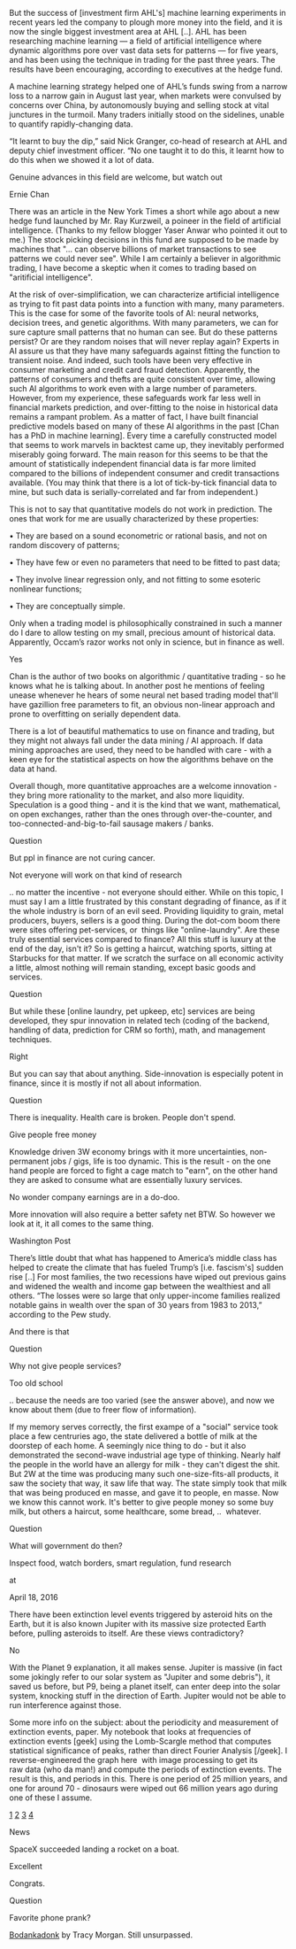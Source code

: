 
But the success of [investment firm AHL's] machine learning experiments in recent years led the company to plough more money into the field, and it is now the single biggest investment area at AHL [..]. AHL has been researching machine learning — a field of artificial intelligence where dynamic algorithms pore over vast data sets for patterns — for five years, and has been using the technique in trading for the past three years. The results have been encouraging, according to executives at the hedge fund.

A machine learning strategy helped one of AHL’s funds swing from a narrow loss to a narrow gain in August last year, when markets were convulsed by concerns over China, by autonomously buying and selling stock at vital junctures in the turmoil. Many traders initially stood on the sidelines, unable to quantify rapidly-changing data.

“It learnt to buy the dip,” said Nick Granger, co-head of research at AHL and deputy chief investment officer. “No one taught it to do this, it learnt how to do this when we showed it a lot of data.

Genuine advances in this field are welcome, but watch out

Ernie Chan

There was an article in the New York Times a short while ago about a new hedge fund launched by Mr. Ray Kurzweil, a poineer in the field of artificial intelligence. (Thanks to my fellow blogger Yaser Anwar who pointed it out to me.) The stock picking decisions in this fund are supposed to be made by machines that "... can observe billions of market transactions to see patterns we could never see". While I am certainly a believer in algorithmic trading, I have become a skeptic when it comes to trading based on "aritificial intelligence".

At the risk of over-simplification, we can characterize artificial intelligence as trying to fit past data points into a function with many, many parameters. This is the case for some of the favorite tools of AI: neural networks, decision trees, and genetic algorithms. With many parameters, we can for sure capture small patterns that no human can see. But do these patterns persist? Or are they random noises that will never replay again? Experts in AI assure us that they have many safeguards against fitting the function to transient noise. And indeed, such tools have been very effective in consumer marketing and credit card fraud detection. Apparently, the patterns of consumers and thefts are quite consistent over time, allowing such AI algorithms to work even with a large number of parameters. However, from my experience, these safeguards work far less well in financial markets prediction, and over-fitting to the noise in historical data remains a rampant problem. As a matter of fact, I have built financial predictive models based on many of these AI algorithms in the past [Chan has a PhD in machine learning]. Every time a carefully constructed model that seems to work marvels in backtest came up, they inevitably performed miserably going forward. The main reason for this seems to be that the amount of statistically independent financial data is far more limited compared to the billions of independent consumer and credit transactions available. (You may think that there is a lot of tick-by-tick financial data to mine, but such data is serially-correlated and far from independent.)

This is not to say that quantitative models do not work in prediction. The ones that work for me are usually characterized by these properties:

• They are based on a sound econometric or rational basis, and not on random discovery of patterns;

• They have few or even no parameters that need to be fitted to past data;

• They involve linear regression only, and not fitting to some esoteric nonlinear functions;

• They are conceptually simple.

Only when a trading model is philosophically constrained in such a manner do I dare to allow testing on my small, precious amount of historical data. Apparently, Occam’s razor works not only in science, but in finance as well.

Yes

Chan is the author of two books on algorithmic / quantitative trading - so he knows what he is talking about. In another post he mentions of feeling unease whenever he hears of some neural net based trading model that'll have gazillion free parameters to fit, an obvious non-linear approach and prone to overfitting on serially dependent data. 

There is a lot of beautiful mathematics to use on finance and trading, but they might not always fall under the data mining / AI approach. If data mining approaches are used, they need to be handled with care - with a keen eye for the statistical aspects on how the algorithms behave on the data at hand. 

Overall though, more quantitative approaches are a welcome innovation - they bring more rationality to the market, and also more liquidity. Speculation is a good thing - and it is the kind that we want, mathematical, on open exchanges, rather than the ones through over-the-counter, and too-connected-and-big-to-fail sausage makers / banks. 

Question

But ppl in finance are not curing cancer.

Not everyone will work on that kind of research

.. no matter the incentive - not everyone should either. While on this topic, I must say I am a little frustrated by this constant degrading of finance, as if it the whole industry is born of an evil seed. Providing liquidity to grain, metal producers, buyers, sellers is a good thing. During the dot-com boom there were sites offering pet-services, or  things like "online-laundry". Are these truly essential services compared to finance? All this stuff is luxury at the end of the day, isn't it? So is getting a haircut, watching sports, sitting at Starbucks for that matter. If we scratch the surface on all economic activity a little, almost nothing will remain standing, except basic goods and services.

Question

But while these [online laundry, pet upkeep, etc] services are being developed, they spur innovation in related tech (coding of the backend, handling of data, prediction for CRM so forth), math, and management techniques. 

Right

But you can say that about anything. Side-innovation is especially potent in finance, since it is mostly if not all about information. 

Question

There is inequality. Health care is broken. People don't spend.

Give people free money

Knowledge driven 3W economy brings with it more uncertainties, non-permanent jobs / gigs, life is too dynamic. This is the result - on the one hand people are forced to fight a cage match to "earn", on the other hand they are asked to consume what are essentially luxury services.

No wonder company earnings are in a do-doo.

More innovation will also require a better safety net BTW. So however we look at it, it all comes to the same thing.

Washington Post

There’s little doubt that what has happened to America’s middle class has helped to create the climate that has fueled Trump’s [i.e. fascism's] sudden rise [..] For most families, the two recessions have wiped out previous gains and widened the wealth and income gap between the wealthiest and all others. “The losses were so large that only upper-income families realized notable gains in wealth over the span of 30 years from 1983 to 2013,” according to the Pew study.

And there is that

Question

Why not give people services?

Too old school

.. because the needs are too varied (see the answer above), and now we know about them (due to freer flow of information).

If my memory serves correctly, the first exampe of a "social" service took place a few centruries ago, the state delivered a bottle of milk at the doorstep of each home. A seemingly nice thing to do - but it also demonstrated the second-wave industrial age type of thinking. Nearly half the people in the world have an allergy for milk - they can't digest the shit. But 2W at the time was producing many such one-size-fits-all products, it saw the society that way, it saw life that way. The state simply took that milk that was being produced en masse, and gave it to people, en masse. Now we know this cannot work. It's better to give people money so some buy milk, but others a haircut, some healthcare, some bread, ..  whatever.

Question 

What will government do then?

Inspect food, watch borders, smart regulation, fund research









at

April 18, 2016
















There have been extinction level events triggered by asteroid hits on
the Earth, but it is also known Jupiter with its massive size
protected Earth before, pulling asteroids to itself. Are these views
contradictory?

No

With the Planet 9 explanation, it all makes sense. Jupiter is massive
(in fact some jokingly refer to our solar system as "Jupiter and some
debris"), it saved us before, but P9, being a planet itself, can enter
deep into the solar system, knocking stuff in the direction of
Earth. Jupiter would not be able to run interference against those.

Some more info on the subject: about the periodicity and measurement
of extinction events, paper. My notebook that looks at frequencies of
extinction events [geek] using the Lomb-Scargle method that computes
statistical significance of peaks, rather than direct Fourier Analysis
[/geek]. I reverse-engineered the graph here  with image processing to
get its raw data (who da man!) and compute the periods of extinction
events. The result is this, and periods in this. There is one period
of 25 million years, and one for around 70 - dinosaurs were wiped out
66 million years ago during one of these I assume.

[1](ex1.png)
[2](ex2.png)
[3](extinct.csv)
[4](extinct.md)

News

SpaceX succeeded landing a rocket on a boat.

Excellent

Congrats.

Question

Favorite phone prank?

[Bodankadonk](https://www.youtube.com/watch?v=-qVYi1bQ0zk) by Tracy Morgan. Still unsurpassed.









